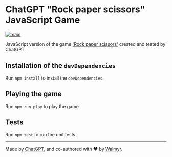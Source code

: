 # ChatGPT "Rock paper scissors" JavaScript Game

[![main](https://github.com/wlsf82/chatgpt-paper-rock-and-scissors-javascript-game/actions/workflows/ci.yml/badge.svg)](https://github.com/wlsf82/chatgpt-paper-rock-and-scissors-javascript-game/actions)

JavaScript version of the game ['Rock paper scissors'](https://en.wikipedia.org/wiki/Rock_paper_scissors) created and tested by ChatGPT.

## Installation of the `devDependencies`

Run `npm install` to install the `devDependencies`.

## Playing the game

Run `npm run play` to play the game

## Tests

Run `npm test` to run the unit tests.

___

Made by [ChatGPT](https://chat.openai.com/), and co-authored with ❤️ by [Walmyr](https://walmyr.dev).
